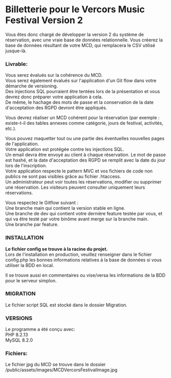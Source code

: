 # Billetterie pour le Vercors Music Festival Version 2
Vous êtes donc chargé de développer la version 2 du système de réservation, avec une vraie base de données relationnelle. Vous créerez la base de données résultant de votre MCD, qui remplacera le CSV utilisé jusque-là.

### Livrable:
Vous serez évalués sur la cohérence du MCD.  
Vous serez également évalués sur l'application d'un Git flow dans votre démarche de versioning.  
Des injections SQL pourraient être tentées lors de la présentation et vous devrez donc préparer votre application à cela.  
De même, le hachage des mots de passe et la conservation de la date d'acceptation des RGPD devront être appliqués.  

Vous devrez réaliser un MCD cohérent pour la réservation (par exemple : existe-t-il des tables annexes comme catégorie, jours de festival, activités, etc.). 

Vous pouvez maquetter tout ou une partie des éventuelles nouvelles pages de l'application.  
Votre application est protégée contre les injections SQL.  
Un email devra être envoyé au client à chaque réservation. Le mot de passe est hashé, et la date d'acceptation des RGPD se remplit avec la date du jour lors de l'inscription.  
Votre application respecte le pattern MVC et vos fichiers de code non publics ne sont pas visibles grâce au fichier .htaccess.  
Un administrateur peut voir toutes les réservations, modifier ou supprimer une réservation. 
Les visiteurs peuvent consulter uniquement leurs réservations.

Vous respectez le Gitflow suivant :  
Une branche main qui contient la version stable en ligne.  
Une branche de dev qui contient votre dernière feature testée par vous, et qui va être testé par votre binôme avant merge sur la branche main.  
Une branche par feature.  

### INSTALLATION  
**Le fichier config se trouve à la racine du projet.**  
Lors de l'installation en production, veuillez renseigner dans le fichier config.php les bonnes informations relatives à la base de données si vous utiliser la BDD en local. 

Il se trouve aussi en commentaires ou vise/versa les informations de la BDD pour le serveur simplon.

### MIGRATION
Le fichier script SQL est stocké dans le dossier Migration.

### VERSIONS
Le programme a été conçu avec:  
PHP 8.2.13  
MySQL 8.2.0 

### Fichiers:
Le fichier jpg du MCD se trouve dans le dossier /public/assets/images/MCDVercorsFestivalImage.jpg